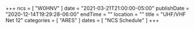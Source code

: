+++
ncs = [ "W0HNV" ]
date = "2021-03-21T21:00:00-05:00"
publishDate = "2020-12-14T19:29:28-06:00"
endTime = ""
location = ""
title = "UHF/VHF Net 12"
categories = [ "ARES" ]
dates = [ "NCS Schedule" ]
+++
